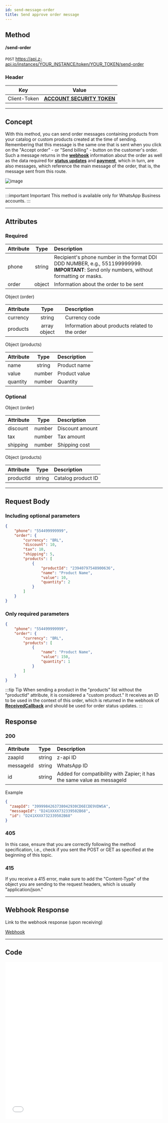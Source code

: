 ```yaml
---
id: send-message-order
title: Send approve order message
---
```


## Method

#### /send-order

`POST` https://api.z-api.io/instances/YOUR_INSTANCE/token/YOUR_TOKEN/send-order

### Header

|      Key       |            Value            |
| :------------: |     :-----------------:     |
|  Client-Token  | **[ACCOUNT SECURITY TOKEN](../security/client-token)** |
---

## Concept

With this method, you can send order messages containing products from your catalog or custom products created at the time of sending. Remembering that this message is the same one that is sent when you click on the "Accept order" - or "Send billing" - button on the customer's order. Such a message returns in the **[webhook](../webhooks/on-message-received#send-order-return-example)** information about the order as well as the data required for **[status updates](./update-order-status.md)** and **[payment](./update-order-payment.md)**, which in turn, are also messages, which reference the main message of the order, that is, the message sent from this route.

![image](../../../../../img/send-order2.jpeg)

---

:::important Important
This method is available only for WhatsApp Business accounts.
:::

---

## Attributes

### Required

| Attribute | Type   | Description |
| :------   | :----: | :------   |
| phone     | string | Recipient's phone number in the format DDI DDD NUMBER, e.g., 551199999999. **IMPORTANT**: Send only numbers, without formatting or masks. |
| order     | object | Information about the order to be sent |

Object (order)

| Attribute | Type         | Description       |
| :------   | :----------: | :-------------  |
| currency  | string       | Currency code |
| products  | array object | Information about products related to the order |

Object (products)

| Attribute | Type         | Description        |
| :------   | :----------: | :-------------   |
| name      | string       | Product name  |
| value     | number       | Product value |
| quantity  | number       | Quantity       |

### Optional

Object (order)

| Attribute | Type         | Description         |
| :------   | :----------: | :---------------  |
| discount  | number       | Discount amount |
| tax       | number       | Tax amount  |
| shipping  | number       | Shipping cost    |

Object (products)

| Attribute | Type         | Description                    |
| :------   | :----------: | :--------------------------- |
| productId | string       | Catalog product ID    |

---

## Request Body

### Including optional parameters

```json
{
    "phone": "554499999999",
    "order": {
        "currency": "BRL",
        "discount": 10,
        "tax": 10,
        "shipping": 5,
        "products": [
            {
                "productId": "23940797548900636",
                "name": "Product Name",
                "value": 10,
                "quantity": 2
            }
        ]
    }
}
```

### Only required parameters

```json
{
    "phone": "554499999999",
    "order": {
        "currency": "BRL",
        "products": [
            {
                "name": "Product Name",
                "value": 150,
                "quantity": 1
            }
        ]
    }
}
```

:::tip Tip
When sending a product in the "products" list without the "productId" attribute, it is considered a "custom product." It receives an ID to be used in the context of this order, which is returned in the webhook of **[ReceivedCallback](../webhooks/on-message-received#send-order-return-example)** and should be used for order status updates.
:::

## Response

### 200

| Attribute | Type   | Description      |
| :-------- | :----- | :------------- |
| zaapId    | string | z-api ID    |
| messageId | string | WhatsApp ID |
| id        | string | Added for compatibility with Zapier; it has the same value as messageId |

Example

```json
{
  "zaapId": "3999984263738042930CD6ECDE9VDWSA",
  "messageId": "D241XXXX732339502B68",
  "id": "D241XXXX732339502B68"
}
```

### 405

In this case, ensure that you are correctly following the method specification, i.e., check if you sent the POST or GET as specified at the beginning of this topic.

### 415

If you receive a 415 error, make sure to add the "Content-Type" of the object you are sending to the request headers, which is usually "application/json."

---

## Webhook Response

Link to the webhook response (upon receiving)

[Webhook](../webhooks/on-message-received#send-order-return-example)

---

## Code

<iframe src="//api.apiembed.com/?source=https://raw.githubusercontent.com/Z-API/z-api-docs/main/json-examples/send-order.json&targets=all" frameborder="0" scrolling="no" width="100%" height="500px" seamless></iframe>

